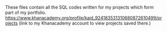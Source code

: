 These files contain all the SQL codes written for my projects which form part of my portfolio.
https://www.khanacademy.org/profile/kaid_924183531310680872610499/projects (link to my Khanacademy account to view projects saved there.)

